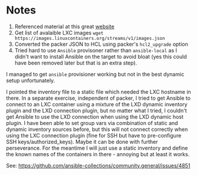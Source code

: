 # Notes

1. Referenced material at this great [website](https://petrovs.info/post/2020-11-03-building-lxd-with-packer/)
1. Get list of avalaible LXC images `wget https://images.linuxcontainers.org/streams/v1/images.json`
1. Converted the packer JSON to HCL using packer's `hcl2_upgrade` option
1. Tried hard to use `Ansible` provisoner rather than `ansible-local` as I didn't want to install Ansible on the target to avoid bloat (yes this could have been removed later but that is an extra step).

I managed to get `ansible` provisioner working but not in the best dynamic setup unfortunately.

I pointed the inventory file to a static file which needed the LXC hostname in there. In a separate exercise, independent of packer, I tried to get Ansible to connect to an LXC container using a mixture of the LXD dynamic inventory plugin and the LXD connection plugin, but no matter what I tried, I couldn't get Ansible to use the LXD connection when using the LXD dynamic host plugin. I have been able to set group vars via combination of static and dynamic inventory sources before, but this will not connect correctly when using the LXC connection plugin (fine for SSH but have to pre-configure SSH keys/authorized_keys). Maybe it can be done with further perseverance. For the meantime I will just use a static inventory and define the known names of the containers in there - annoying but at least it works.

See: https://github.com/ansible-collections/community.general/issues/4851
